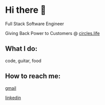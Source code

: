 # Hi there 👋

Full Stack Software Engineer

Giving Back Power to Customers @ [circles.life](https://www.circles.life/sg/careers/)

## What I do:

code, guitar, food

## How to reach me:

[gmail](103879u@gmail.com])

[linkedin](https://www.linkedin.com/in/joel-lim-jing/)
